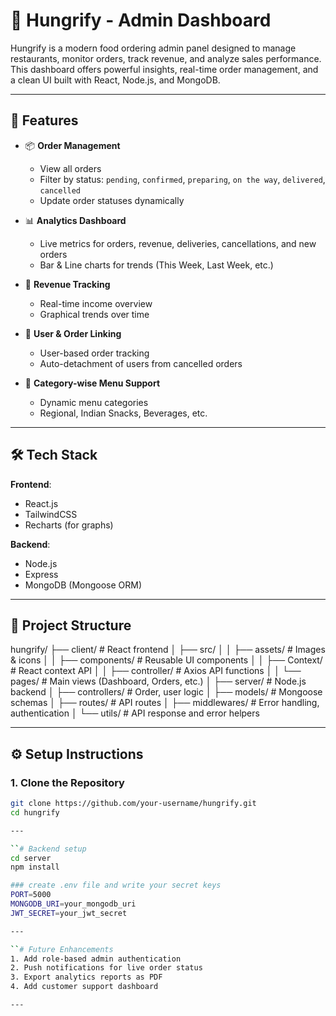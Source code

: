 # 🍔 Hungrify - Admin Dashboard

Hungrify is a modern food ordering admin panel designed to manage restaurants, monitor orders, track revenue, and analyze sales performance. This dashboard offers powerful insights, real-time order management, and a clean UI built with React, Node.js, and MongoDB.

---

## 🚀 Features

- 📦 **Order Management**

  - View all orders
  - Filter by status: `pending`, `confirmed`, `preparing`, `on the way`, `delivered`, `cancelled`
  - Update order statuses dynamically

- 📊 **Analytics Dashboard**

  - Live metrics for orders, revenue, deliveries, cancellations, and new orders
  - Bar & Line charts for trends (This Week, Last Week, etc.)

- 🧾 **Revenue Tracking**

  - Real-time income overview
  - Graphical trends over time

- 👥 **User & Order Linking**

  - User-based order tracking
  - Auto-detachment of users from cancelled orders

- 📁 **Category-wise Menu Support**
  - Dynamic menu categories
  - Regional, Indian Snacks, Beverages, etc.

---

## 🛠️ Tech Stack

**Frontend**:

- React.js
- TailwindCSS
- Recharts (for graphs)

**Backend**:

- Node.js
- Express
- MongoDB (Mongoose ORM)

---

## 📂 Project Structure

hungrify/
├── client/ # React frontend
│ ├── src/
│ │ ├── assets/ # Images & icons
│ │ ├── components/ # Reusable UI components
│ │ ├── Context/ # React context API
│ │ ├── controller/ # Axios API functions
│ │ └── pages/ # Main views (Dashboard, Orders, etc.)
│
├── server/ # Node.js backend
│ ├── controllers/ # Order, user logic
│ ├── models/ # Mongoose schemas
│ ├── routes/ # API routes
│ ├── middlewares/ # Error handling, authentication
│ └── utils/ # API response and error helpers

---

## ⚙️ Setup Instructions

### 1. Clone the Repository

```bash
git clone https://github.com/your-username/hungrify.git
cd hungrify

---

``# Backend setup
cd server
npm install

### create .env file and write your secret keys
PORT=5000
MONGODB_URI=your_mongodb_uri
JWT_SECRET=your_jwt_secret

---

``# Future Enhancements
1. Add role-based admin authentication
2. Push notifications for live order status
3. Export analytics reports as PDF
4. Add customer support dashboard

---
```
